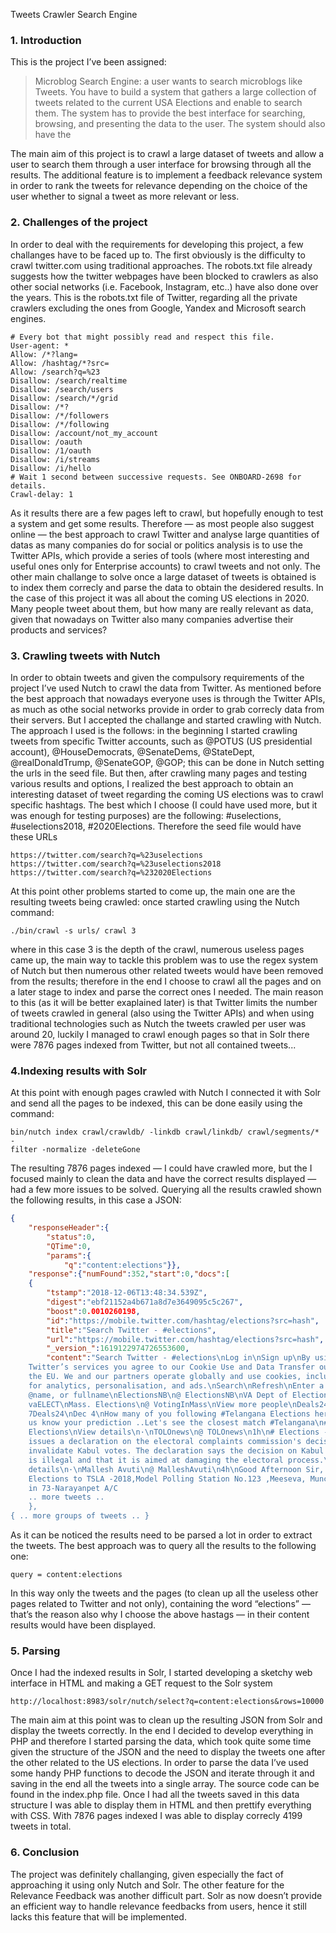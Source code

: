 Tweets Crawler Search Engine 	

### 1. Introduction
This is the project I’ve been assigned:

> Microblog Search Engine: 
> a user wants to search microblogs like Tweets.
> You have to build a system that gathers a large collection of tweets
> related to the current USA Elections and enable to search them. The
> system has to provide the best interface for searching, browsing, and
> presenting the data to the user. The system should also have the

The main aim of this project is to crawl a large dataset of tweets and allow a
user to search them through a user interface for browsing through all the
results. The additional feature is to implement a feedback relevance system in
order to rank the tweets for relevance depending on the choice of the user
whether to signal a tweet as more relevant or less.

### 2. Challenges of the project

In order to deal with the requirements for developing this project, a few challanges have to
be faced up to.
The first obviously is the difficulty to crawl twitter.com using traditional approaches. The
robots.txt file already suggests how the twitter webpages have been blocked to crawlers as
also other social networks (i.e. Facebook, Instagram, etc..) have also done over the years.
This is the robots.txt file of Twitter, regarding all the private crawlers excluding the ones
from Google, Yandex and Microsoft search engines.


```
# Every bot that might possibly read and respect this file.
User-agent: *
Allow: /*?lang=
Allow: /hashtag/*?src=
Allow: /search?q=%23
Disallow: /search/realtime
Disallow: /search/users
Disallow: /search/*/grid
Disallow: /*?
Disallow: /*/followers
Disallow: /*/following
Disallow: /account/not_my_account
Disallow: /oauth
Disallow: /1/oauth
Disallow: /i/streams
Disallow: /i/hello
# Wait 1 second between successive requests. See ONBOARD-2698 for details.
Crawl-delay: 1
```

As it results there are a few pages left to crawl, but hopefully enough to test a system and
get some results.
Therefore — as most people also suggest online — the best approach to crawl Twitter and
analyse large quantities of datas as many companies do for social or politics analysis is to
use the Twitter APIs, which provide a series of tools (where most interesting and useful
ones only for Enterprise accounts) to crawl tweets and not only.
The other main challange to solve once a large dataset of tweets is obtained is to index
them correcly and parse the data to obtain the desidered results.
In the case of this project it was all about the coming US elections in 2020. Many people
tweet about them, but how many are really relevant as data, given that nowadays on
Twitter also many companies advertise their products and services?

### 3. Crawling tweets with Nutch

In order to obtain tweets and given the compulsory requirements of the project I’ve used
Nutch to crawl the data from Twitter.
As mentioned before the best approach that nowadays everyone uses is through the
Twitter APIs, as much as othe social networks provide in order to grab correcly data from
their servers.
But I accepted the challange and started crawling with Nutch.
The approach I used is the follows:
in the beginning I started crawling tweets from specific Twitter accounts, such as @POTUS
(US presidential account), @HouseDemocrats, @SenateDems, @StateDept,
@realDonaldTrump, @SenateGOP, @GOP; this can be done in Nutch setting the urls in the
seed file.
But then, after crawling many pages and testing various results and options, I realized the
best approach to obtain an interesting dataset of tweet regarding the coming US elections
was to crawl specific hashtags. The best which I choose (I could have used more, but it
was enough for testing purposes) are the following: #uselections, #uselections2018,
#2020Elections.
Therefore the seed file would have these URLs

```
https://twitter.com/search?q=%23uselections
https://twitter.com/search?q=%23uselections2018
https://twitter.com/search?q=%232020Elections
```

At this point other problems started to come up, the main one are the resulting tweets
being crawled: once started crawling using the Nutch command:

```
./bin/crawl -s urls/ crawl 3
```

where in this case 3 is the depth of the crawl, numerous useless pages came up, the main
way to tackle this problem was to use the regex system of Nutch but then numerous other
related tweets would have been removed from the results; therefore in the end I choose to
crawl all the pages and on a later stage to index and parse the correct ones I needed.
The main reason to this (as it will be better exaplained later) is that Twitter limits the
number of tweets crawled in general (also using the Twitter APIs) and when using
traditional technologies such as Nutch the tweets crawled per user was around 20, luckily I
managed to crawl enough pages so that in Solr there were 7876 pages indexed from
Twitter, but not all contained tweets...

### 4.Indexing results with Solr

At this point with enough pages crawled with Nutch I connected it with Solr and send all
the pages to be indexed, this can be done easily using the command:

```
bin/nutch index crawl/crawldb/ -linkdb crawl/linkdb/ crawl/segments/* -
filter -normalize -deleteGone
```

The resulting 7876 pages indexed — I could have crawled more, but the I focused mainly
to clean the data and have the correct results displayed — had a few more issues to be
solved. Querying all the results crawled shown the following results, in this case a JSON:

```json
{
    "responseHeader":{
        "status":0,
        "QTime":0,
        "params":{	
    		"q":"content:elections"}},
    "response":{"numFound":352,"start":0,"docs":[
    {
        "tstamp":"2018-12-06T13:48:34.539Z",
        "digest":"ebf21152a4b671a8d7e3649095c5c267",
        "boost":0.0010260198,
        "id":"https://mobile.twitter.com/hashtag/elections?src=hash",
        "title":"Search Twitter - #elections",
        "url":"https://mobile.twitter.com/hashtag/elections?src=hash",
        "_version_":1619122974726553600,
        "content":"Search Twitter - #elections\nLog in\nSign up\nBy using
    Twitter’s services you agree to our Cookie Use and Data Transfer outside
    the EU. We and our partners operate globally and use cookies, including
    for analytics, personalisation, and ads.\nSearch\nRefresh\nEnter a topic,
    @name, or fullname\nElectionsNB\n@ ElectionsNB\nVA Dept of Elections\n@
    vaELECT\nMass. Elections\n@ VotingInMass\nView more people\nDeals24*7\n@
    7Deals24\nDec 4\nHow many of you following #Telangana Elections here ? Let
    us know your prediction ..Let's see the closest match #Telangana\n#
    Elections\nView details\n·\nTOLOnews\n@ TOLOnews\n1h\n# Elections - IEC
    issues a declaration on the electoral complaints commission's decision to
    invalidate Kabul votes. The declaration says the decision on Kabul votes
    is illegal and that it is aimed at damaging the electoral process.\nView
    details\n·\nMallesh Avuti\n@ MalleshAvuti\n4h\nGood Afternoon Sir, #
    Elections to TSLA -2018,Model Polling Station No.123 ,Meeseva, Muncipality
    in 73-Narayanpet A/C
    .. more tweets ..
    },
{ .. more groups of tweets .. }
```

As it can be noticed the results need to be parsed a lot in order to extract the tweets.
The best approach was to query all the results to the following one:

```
query = content:elections
```

In this way only the tweets and the pages (to clean up all the useless other pages related
to Twitter and not only), containing the word “elections” — that’s the reason also why I
choose the above hastags — in their content results would have been displayed.

### 5. Parsing

Once I had the indexed results in Solr, I started developing a sketchy web interface in
HTML and making a GET request to the Solr system

```
http://localhost:8983/solr/nutch/select?q=content:elections&rows=10000
```

The main aim at this point was to clean up the resulting JSON from Solr and display the
tweets correctly.
In the end I decided to develop everything in PHP and therefore I started parsing the data,
which took quite some time given the structure of the JSON and the need to display the
tweets one after the other related to the US elections.
In order to parse the data I’ve used some handy PHP functions to decode the JSON and
iterate through it and saving in the end all the tweets into a single array.
The source code can be found in the index.php file.
Once I had all the tweets saved in this data structure I was able to display them in HTML
and then prettify everything with CSS. With 7876 pages indexed I was able to display
correcly 4199 tweets in total.

### 6. Conclusion

The project was definitely challanging, given especially the fact of approaching it using only
Nutch and Solr. The other feature for the Relevance Feedback was another difficult part.
Solr as now doesn’t provide an efficient way to handle relevance feedbacks from users, 
hence it still lacks this feature that will be implemented.